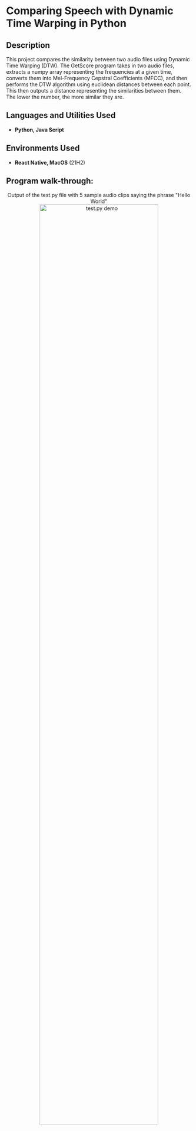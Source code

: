 <h1>Comparing Speech with Dynamic Time Warping in Python</h1>

<h2>Description</h2>
This project compares the similarity between two audio files using Dynamic Time Warping (DTW). The GetScore program takes in two audio files, extracts a numpy array representing the frequencies at a given time, converts them into Mel-Frequency Cepstral Coefficients (MFCC), and then performs the DTW algorithm using euclidean distances between each point. This then outputs a distance representing the similarities between them. The lower the number, the more similar they are.
<br />


<h2>Languages and Utilities Used</h2>

- <b>Python, Java Script</b> 

<h2>Environments Used </h2>

- <b>React Native, MacOS</b> (21H2)

<h2>Program walk-through:</h2>

<p align="center">
Output of the test.py file with 5 sample audio clips saying the phrase "Hello World"<br/>
<img src="https://imgur.com/a/kYzNNcy.png" height="80%" width="80%" alt="test.py demo"/>
<br />
</p>

<!--
 ```diff
- text in red
+ text in green
! text in orange
# text in gray
@@ text in purple (and bold)@@
```
--!>
